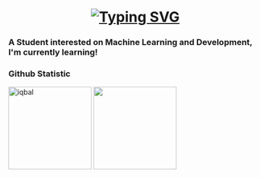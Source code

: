 <h1 align="center">
<a href="https://git.io/typing-svg"><img src="https://readme-typing-svg.herokuapp.com?font=Tiny5&size=40&pause=1000&color=0236F7&center=true&vCenter=true&random=false&width=435&lines=Hi+%F0%9F%91%8B%2C+I'm+KAII" alt="Typing SVG" /></a>
</h1>
</h1>

### A Student interested on Machine Learning and Development, I'm currently learning!

### Github Statistic
<p align="left">
  <img height="165em" src="https://github-readme-stats.vercel.app/api?username=HaiqalRahman12&show_icons=true&locale=en&theme=algolia" alt="iqbal" />
  <img height="165em" src="https://github-readme-stats-eight-theta.vercel.app/api/top-langs/?username=HaiqalRahman12&layout=compact&langs_count=8&theme=algolia"/>
</a>
</p>




<!--
**wagi1922/wagi1922** is a ✨ _special_ ✨ repository because its `README.md` (this file) appears on your GitHub profile.

Here are some ideas to get you started:

- 🔭 I’m currently working on ...
- 🌱 I’m currently learning ...
- 👯 I’m looking to collaborate on ...
- 🤔 I’m looking for help with ...
- 💬 Ask me about ...
- 📫 How to reach me: ...
- 😄 Pronouns: ...
- ⚡ Fun fact: ...
-->

